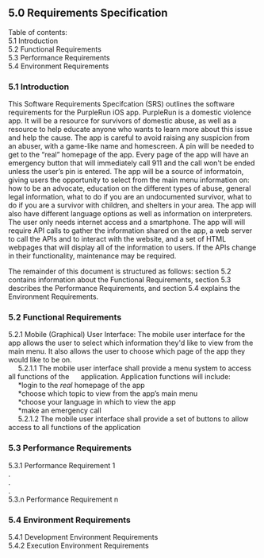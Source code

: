 ## 5.0 Requirements Specification  
  
Table of contents:  
5.1   Introduction  
5.2   Functional Requirements  
5.3   Performance Requirements  
5.4   Environment Requirements  


### 5.1   Introduction  
This Software Requirements Specifcation (SRS) outlines the software requirements for the PurpleRun iOS app. PurpleRun is a domestic violence app. It will be a resource for survivors of domestic abuse, as well as a resource to help educate anyone who wants to learn more about this issue and help the cause. The app is careful to avoid raising any suspicion from an abuser, with a game-like name and homescreen. A pin will be needed to get to the “real” homepage of the app. Every page of the app will have an emergency button that will immediately call 911 and the call won't be ended unless the user’s pin is entered. The app will be a source of informatoin, giving users the opportunity to select from the main menu information on: how to be an advocate, education on the different types of abuse, general legal information, what to do if you are an undocumented survivor, what to do if you are a survivor with children, and shelters in your area. The app will also have different language options as well as information on interpreters. The user only needs internet access and a smartphone. The app will will require API calls to gather the information shared on the app, a web server to call the APIs and to interact with the website, and a set of HTML webpages that will display all of the information to users. If the APIs change in their functionality, maintenance may be required.  
  
The remainder of this document is structured as follows: section 5.2 contains information about the Functional Requirements, section 5.3 describes the Performance Requirements, and section 5.4 explains the Environment Requirements.  
### 5.2   Functional Requirements  
5.2.1	Mobile (Graphical) User Interface: The mobile user interface for the app allows the user to select which information they'd like to view from the main menu. It also allows the user to choose which page of the app they would like to be on.  
&nbsp;&nbsp;&nbsp;&nbsp;&nbsp;5.2.1.1 The mobile user interface shall provide a menu system to access all functions of the &nbsp;&nbsp;&nbsp;&nbsp;&nbsp;application. Application functions will include:  
    &nbsp;&nbsp;&nbsp;&nbsp;&nbsp;*login to the *real* homepage of the app  
    &nbsp;&nbsp;&nbsp;&nbsp;&nbsp;*choose which topic to view from the app’s main menu  
    &nbsp;&nbsp;&nbsp;&nbsp;&nbsp;*choose your language in which to view the app  
    &nbsp;&nbsp;&nbsp;&nbsp;&nbsp;*make an emergency call  
    &nbsp;&nbsp;&nbsp;&nbsp;&nbsp;5.2.1.2 The mobile user interface shall provide a set of buttons to allow access to all functions of the application
### 5.3   Performance Requirements  
5.3.1 Performance Requirement 1  
.  
.  
.  
5.3.n Performance Requirement n  
### 5.4   Environment Requirements  
5.4.1 Development Environment Requirements  
5.4.2 Execution Environment Requirements
